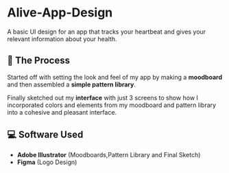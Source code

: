 # Alive-App-Design

A basic UI design for an app that tracks your heartbeat and gives your relevant information about your health.

## :memo: The Process
Started off with setting the look and feel of my app by making a **moodboard** and then assembled a **simple pattern library**. 

Finally sketched out my **interface** with just 3 screens to show how I incorporated colors and elements from my moodboard and pattern library into a cohesive and pleasant interface.

## :computer: Software Used
- **Adobe Illustrator** (Moodboards,Pattern Library and Final Sketch)
- **Figma** (Logo Design)
